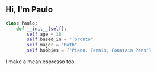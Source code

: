## Hi, I'm Paulo
```python
class Paulo:
    def __init__(self):
        self.age = 18
        self.based_in = "Toronto"
        self.major = "Math"
        self.hobbies = ["Piano, Tennis, Fountain Pens"]
```

I make a mean espresso too.
